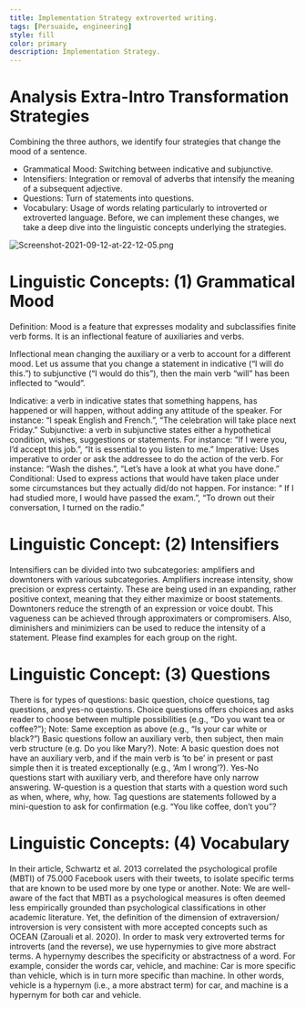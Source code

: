 ```yaml
---
title: Implementation Strategy extroverted writing.
tags: [Persuaide, engineering]
style: fill
color: primary
description: Implementation Strategy.
---
```


# Analysis Extra-Intro Transformation Strategies

Combining the three authors, we identify four strategies that change the mood of a sentence.

- Grammatical Mood: Switching between indicative and subjunctive. 
- Intensifiers: Integration or removal of adverbs that intensify the meaning of a subsequent adjective. 
- Questions: Turn of statements into questions.
- Vocabulary: Usage of words relating particularly to introverted or extroverted language.
Before, we can implement these changes, we take a deep dive into the linguistic concepts underlying the strategies.

![Screenshot-2021-09-12-at-22-12-05.png](https://postimg.cc/1g7H542s)

# Linguistic Concepts: (1) Grammatical Mood

Definition: Mood is a feature that expresses modality and subclassifies finite verb forms. It is an inflectional feature of auxiliaries and verbs.

Inflectional mean changing the auxiliary or a verb to account for a different mood. Let us assume that you change a statement in indicative (“I will do this.”) to subjunctive (“I would do this”), then the main verb “will” has been inflected to “would”.

Indicative: a verb in indicative states that something happens, has happened or will happen, without adding any attitude of the speaker. For instance: “I speak English and French.”, “The celebration will take place next Friday.”
Subjunctive: a verb in subjunctive states either a hypothetical condition, wishes, suggestions or statements. For instance: “If I were you, I’d accept this job.”, “It is essential to you listen to me.”
Imperative: Uses imperative to order or ask the addressee to do the action of the verb. For instance: “Wash the dishes.”, “Let’s have a look at what you have done.”
Conditional: Used to express actions that would have taken place under some circumstances but they actually did/do not happen. For instance: “ If I had studied more, I would have passed the exam.”, “To drown out their conversation, I turned on the radio.”

# Linguistic Concept: (2) Intensifiers

Intensifiers can be divided into two subcategories: amplifiers and downtoners with various subcategories.
Amplifiers increase intensity, show precision or express certainty. These are being used in an expanding, rather positive context, meaning that they either maximize or boost statements. 
Downtoners reduce the strength of an expression or voice doubt. This vagueness can be achieved through approximaters or compromisers. Also, diminishers and minimiziers can be used to reduce the intensity of a statement. 
Please find examples for each group on the right.

# Linguistic Concept: (3) Questions

There is for types of questions: basic question, choice questions, tag questions, and yes-no questions. 
Choice questions offers choices and asks reader to choose between multiple possibilities (e.g., “Do you want tea or coffee?”); Note: Same exception as above (e.g., “Is your car white or black?”)
Basic questions follow an auxiliary verb, then subject, then main verb structure (e.g. Do you like Mary?). Note: A basic question does not have an auxiliary verb, and if the main verb is ‘to be’ in present or past simple then it is treated exceptionally (e.g., ‘Am I wrong’?).
Yes-No questions start with auxiliary verb, and therefore have only narrow answering.
W-question is a question that starts with a question word such as when, where, why, how.
Tag questions are statements followed by a mini-question to ask for confirmation (e.g. “You like coffee, don’t you”?

# Linguistic Concepts: (4) Vocabulary

In their article, Schwartz et al. 2013 correlated the psychological profile (MBTI) of 75.000 Facebook users with their tweets, to isolate specific terms that are known to be used more by one type or another.
Note: We are well-aware of the fact that MBTI as a psychological measures is often deemed less empirically grounded than psychological classifications in other academic literature. Yet, the definition of the dimension of extraversion/ introversion is very consistent with more accepted concepts such as OCEAN (Zarouali et al. 2020).
In order to mask very extroverted terms for introverts (and the reverse), we use hypernymies to give more abstract terms. A hypernymy describes the specificity or abstractness of a word. For example, consider the words car, vehicle, and machine: Car is more specific than vehicle, which is in turn more specific than machine. In other words, vehicle is a hypernym (i.e., a more abstract term) for car, and machine is a hypernym for both car and vehicle.

